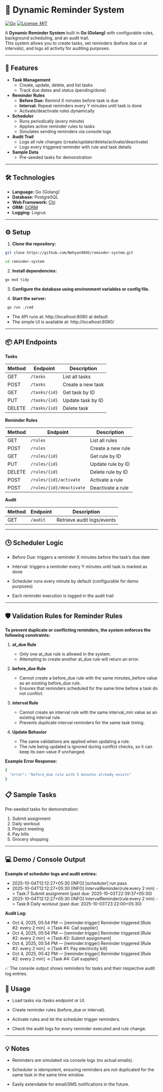# 📅 Dynamic Reminder System

[![Go](https://img.shields.io/badge/Go-1.21-blue?logo=go)](https://golang.org/) 
[![License: MIT](https://img.shields.io/badge/License-MIT-green.svg)](LICENSE)

A **Dynamic Reminder System** built in **Go (Golang)** with configurable rules, background scheduling, and an audit trail.  
This system allows you to create tasks, set reminders (before due or at intervals), and logs all activity for auditing purposes.

---

## 🚀 Features

- **Task Management**
  - Create, update, delete, and list tasks
  - Track due dates and status (pending/done)
- **Reminder Rules**
  - **Before Due:** Remind X minutes before task is due
  - **Interval:** Repeat reminders every Y minutes until task is done
  - Activate/deactivate rules dynamically
- **Scheduler**
  - Runs periodically (every minute)
  - Applies active reminder rules to tasks
  - Simulates sending reminders via console logs
- **Audit Trail**
  - Logs all rule changes (create/update/delete/activate/deactivate)
  - Logs every triggered reminder with rule and task details
- **Sample Data**
  - Pre-seeded tasks for demonstration

---

## 🛠 Technologies

- **Language:** Go (Golang)
- **Database:** PostgreSQL
- **Web Framework:** [Chi](https://github.com/go-chi/chi)
- **ORM:** [GORM](https://gorm.io/)
- **Logging:** Logrus

---

## ⚙️ Setup

1. **Clone the repository:**

```bash
git clone https://github.com/Nehyan9895/reminder-system.git

cd reminder-system
```

2. **Install dependencies:**

```bash
go mod tidy
```

3. **Configure the database using environment variables or config file.**


4. **Start the server:**

```bash
 go run ./cmd
```

- The API runs at: http://localhost:8080 at default
- The simple UI is available at: http://localhost:8080/
---

## 📦 API Endpoints

**Tasks**

| Method | Endpoint      | Description       |
| ------ | ------------- | ----------------- |
| GET    | `/tasks`      | List all tasks    |
| POST   | `/tasks`      | Create a new task |
| GET    | `/tasks/{id}` | Get task by ID    |
| PUT    | `/tasks/{id}` | Update task by ID |
| DELETE | `/tasks/{id}` | Delete task       |


**Reminder Rules**

| Method | Endpoint                 | Description       |
| ------ | ------------------------ | ----------------- |
| GET    | `/rules`                 | List all rules    |
| POST   | `/rules`                 | Create a new rule |
| GET    | `/rules/{id}`            | Get rule by ID    |
| PUT    | `/rules/{id}`            | Update rule by ID |
| DELETE | `/rules/{id}`            | Delete rule by ID |
| POST   | `/rules/{id}/activate`   | Activate a rule   |
| POST   | `/rules/{id}/deactivate` | Deactivate a rule |

**Audit**

| Method | Endpoint | Description                |
| ------ | -------- | -------------------------- |
| GET    | `/audit` | Retrieve audit logs/events |
 
---

## 🕒 Scheduler Logic

- Before Due: triggers a reminder X minutes before the task’s due date

- Interval: triggers a reminder every Y minutes until task is marked as done

- Scheduler runs every minute by default (configurable for demo purposes)

- Each reminder execution is logged in the audit trail

---

## 🛡️ Validation Rules for Reminder Rules

**To prevent duplicate or conflicting reminders, the system enforces the following constraints:**

1. **at_due Rule**
    
    - Only one at_due rule is allowed in the system.
    - Attempting to create another at_due rule will return an error.

2. **before_due Rule**

    - Cannot create a before_due rule with the same minutes_before value as an existing before_due rule.
    - Ensures that reminders scheduled for the same time before a task do not conflict.

3. **interval Rule**

    - Cannot create an interval rule with the same interval_min value as an existing interval rule.
    - Prevents duplicate interval reminders for the same task timing.

4. **Update Behavior**

    - The same validations are applied when updating a rule.
    - The rule being updated is ignored during conflict checks, so it can keep its own value if unchanged.

**Example Error Response:**

```bash
{
  "error": "before_due rule with 5 minutes already exists"
}
```

## 📋 Sample Tasks

Pre-seeded tasks for demonstration:

1. Submit assignment
2. Daily workout
3. Project meeting
4. Pay bills
5. Grocery shopping

---

## 💻 Demo / Console Output

**Example of scheduler logs and audit entries:**

- 2025-10-04T12:12:27+05:30 [INFO] [scheduler] run pass
- 2025-10-04T12:12:27+05:30 [INFO] IntervalReminder(rule:every 2 min) -> Task:7 Submit assignment (past due: 2025-10-03T22:39:37+05:30)
- 2025-10-04T12:12:27+05:30 [INFO] IntervalReminder(rule:every 2 min) -> Task:8 Daily workout (past due: 2025-10-03T23:22:00+05:30)

**Audit Log:**

- Oct 4, 2025, 05:54 PM — [reminder.trigger] Reminder triggered [Rule #2: every 2 min] -> [Task #4: Call supplier]
- Oct 4, 2025, 05:54 PM — [reminder.trigger] Reminder triggered [Rule #2: every 2 min] -> [Task #2: Submit assignment]
- Oct 4, 2025, 05:54 PM — [reminder.trigger] Reminder triggered [Rule #2: every 2 min] -> [Task #1: Pay electricity bill]
- Oct 4, 2025, 05:42 PM — [reminder.trigger] Reminder triggered [Rule #2: every 2 min] -> [Task #4: Call supplier]


✅ The console output shows reminders for tasks and their respective audit log entries.

## 🔧 Usage

- Load tasks via /tasks endpoint or UI.

- Create reminder rules (before_due or interval).

- Activate rules and let the scheduler trigger reminders.

- Check the audit logs for every reminder executed and rule change.

---


## 💡 Notes

- Reminders are simulated via console logs (no actual emails).

- Scheduler is idempotent, ensuring reminders are not duplicated for the same task in the same time window.

- Easily extendable for email/SMS notifications in the future.
